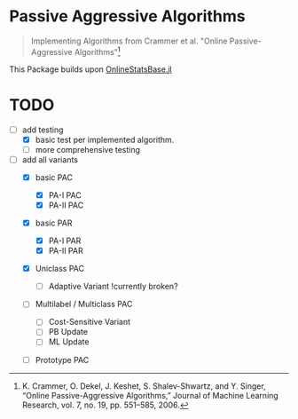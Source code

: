 # Passive Aggressive Algorithms
> Implementing Algorithms from Crammer et al. "Online Passive-Aggressive Algorithms"[^crammer]

This Package builds upon [OnlineStatsBase.jl](https://github.com/joshday/OnlineStatsBase.jl/)
# TODO
- [ ] add testing
  - [x] basic test per implemented algorithm.
  - [ ] more comprehensive testing
- [ ] add all variants
  - [x] basic PAC
    - [x] PA-I PAC
    - [x] PA-II PAC
  - [x] basic PAR
    - [x] PA-I PAR
    - [x] PA-II PAR
  - [x] Uniclass PAC
    - [ ] Adaptive Variant !currently broken?
  - [ ] Multilabel / Multiclass PAC
    - [ ] Cost-Sensitive Variant
    - [ ] PB Update
    - [ ] ML Update
  - [ ] Prototype PAC


[^crammer]: K. Crammer, O. Dekel, J. Keshet, S. Shalev-Shwartz, and Y. Singer, “Online Passive-Aggressive Algorithms,” Journal of Machine Learning Research, vol. 7, no. 19, pp. 551–585, 2006.
